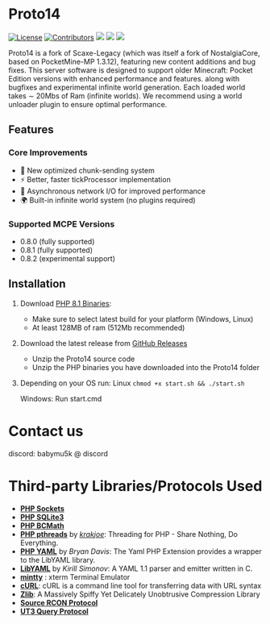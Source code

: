 # Proto14

[![License](https://img.shields.io/github/license/babymu5k/Proto14)]() [![Contributors](https://img.shields.io/github/contributors/babymu5k/Proto14)]() [![](https://img.shields.io/github/last-commit/babymu5k/Proto14)]() [![](https://img.shields.io/github/downloads/babymu5k/Proto14/total)]() [![](https://img.shields.io/github/stars/babymu5k/Proto14
)]()

Proto14 is a fork of Scaxe-Legacy (which was itself a fork of NostalgiaCore, based on PocketMine-MP 1.3.12), featuring new content additions and bug fixes. This server software is designed to support older Minecraft: Pocket Edition versions with enhanced performance and features. along with bugfixes and experimental infinite world generation. Each loaded world takes ∼ 20Mbs of Ram (infinite worlds). We recommend using a world unloader plugin to ensure optimal performance.

## Features

### Core Improvements
- 🚀 New optimized chunk-sending system
- ⚡ Better, faster tickProcessor implementation
- 📡 Asynchronous network I/O for improved performance
- 🌍 Built-in infinite world system (no plugins required)

### Supported MCPE Versions
- 0.8.0 (fully supported)
- 0.8.1 (fully supported)
- 0.8.2 (experimental support)

## Installation

1. Download [PHP 8.1 Binaries](https://github.com/pmmp/PHP-Binaries/releases?page=6):
   - Make sure to select latest build for your platform (Windows, Linux)
   - At least 128MB of ram (512Mb recommended)

2. Download the latest release from [GitHub Releases](https://github.com/babymu5k/Proto14/releases)
    - Unzip the Proto14 source code
    - Unzip the PHP binaries you have downloaded into the Proto14 folder

3. Depending on your OS run:
   Linux ```chmod +x start.sh && ./start.sh ```
   
   Windows: Run start.cmd

# Contact us

discord: babymu5k @ discord

# Third-party Libraries/Protocols Used
* __[PHP Sockets](http://php.net/manual/en/book.sockets.php)__
* __[PHP SQLite3](http://php.net/manual/en/book.sqlite3.php)__
* __[PHP BCMath](http://php.net/manual/en/book.bc.php)__
* __[PHP pthreads](https://github.com/krakjoe/pthreads)__ by _[krakjoe](https://github.com/krakjoe)_: Threading for PHP - Share Nothing, Do Everything.
* __[PHP YAML](https://code.google.com/p/php-yaml/)__ by _Bryan Davis_: The Yaml PHP Extension provides a wrapper to the LibYAML library.
* __[LibYAML](http://pyyaml.org/wiki/LibYAML)__ by _Kirill Simonov_: A YAML 1.1 parser and emitter written in C.
* __[mintty](https://code.google.com/p/mintty/)__ : xterm Terminal Emulator
* __[cURL](http://curl.haxx.se/)__: cURL is a command line tool for transferring data with URL syntax
* __[Zlib](http://www.zlib.net/)__: A Massively Spiffy Yet Delicately Unobtrusive Compression Library
* __[Source RCON Protocol](https://developer.valvesoftware.com/wiki/Source_RCON_Protocol)__
* __[UT3 Query Protocol](http://wiki.unrealadmin.org/UT3_query_protocol)__
